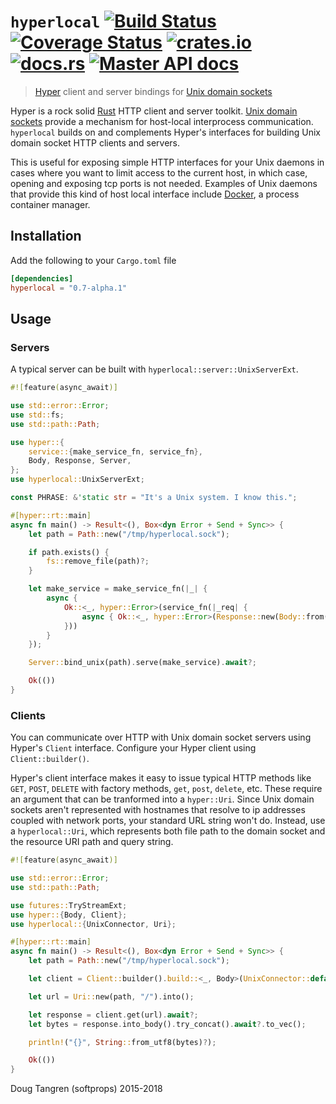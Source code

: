 # `hyperlocal` [![Build Status](https://travis-ci.org/softprops/hyperlocal.svg?branch=master)](https://travis-ci.org/softprops/hyperlocal) [![Coverage Status](https://coveralls.io/repos/github/softprops/hyperlocal/badge.svg)](https://coveralls.io/github/softprops/hyperlocal) [![crates.io](https://img.shields.io/crates/v/hyperlocal.svg)](https://crates.io/crates/hyperlocal) [![docs.rs](https://docs.rs/hyperlocal/badge.svg)](https://docs.rs/hyperlocal) [![Master API docs](https://img.shields.io/badge/docs-master-green.svg)](https://softprops.github.io/hyperlocal)

> [Hyper](https://github.com/hyperium/hyper) client and server bindings for [Unix domain sockets](http://github.com/tokio-rs/tokio/tree/master/tokio-uds/)

Hyper is a rock solid [Rust](https://www.rust-lang.org/) HTTP client and server toolkit.
[Unix domain sockets](https://en.wikipedia.org/wiki/Unix_domain_socket) provide a mechanism
for host-local interprocess communication. `hyperlocal` builds on and complements Hyper's
interfaces for building Unix domain socket HTTP clients and servers.

This is useful for exposing simple HTTP interfaces for your Unix daemons in cases where you
want to limit access to the current host, in which case, opening and exposing tcp ports is
not needed. Examples of Unix daemons that provide this kind of host local interface include
[Docker](https://docs.docker.com/engine/misc/), a process container manager.


## Installation

Add the following to your `Cargo.toml` file

```toml
[dependencies]
hyperlocal = "0.7-alpha.1"
```

## Usage

### Servers

A typical server can be built with `hyperlocal::server::UnixServerExt`.

```rust
#![feature(async_await)]

use std::error::Error;
use std::fs;
use std::path::Path;

use hyper::{
    service::{make_service_fn, service_fn},
    Body, Response, Server,
};
use hyperlocal::UnixServerExt;

const PHRASE: &'static str = "It's a Unix system. I know this.";

#[hyper::rt::main]
async fn main() -> Result<(), Box<dyn Error + Send + Sync>> {
    let path = Path::new("/tmp/hyperlocal.sock");

    if path.exists() {
        fs::remove_file(path)?;
    }

    let make_service = make_service_fn(|_| {
        async {
            Ok::<_, hyper::Error>(service_fn(|_req| {
                async { Ok::<_, hyper::Error>(Response::new(Body::from(PHRASE))) }
            }))
        }
    });

    Server::bind_unix(path).serve(make_service).await?;

    Ok(())
}
```

### Clients

You can communicate over HTTP with Unix domain socket servers using Hyper's `Client` interface.
Configure your Hyper client using `Client::builder()`.

Hyper's client interface makes it easy to issue typical HTTP methods like `GET`, `POST`, `DELETE` with factory
methods, `get`, `post`, `delete`, etc. These require an argument that can be tranformed into a `hyper::Uri`.
Since Unix domain sockets aren't represented with hostnames that resolve to ip addresses coupled with network ports,
your standard URL string won't do. Instead, use a `hyperlocal::Uri`, which represents both file path to the domain
socket and the resource URI path and query string.

```rust
#![feature(async_await)]

use std::error::Error;
use std::path::Path;

use futures::TryStreamExt;
use hyper::{Body, Client};
use hyperlocal::{UnixConnector, Uri};

#[hyper::rt::main]
async fn main() -> Result<(), Box<dyn Error + Send + Sync>> {
    let path = Path::new("/tmp/hyperlocal.sock");

    let client = Client::builder().build::<_, Body>(UnixConnector::default());

    let url = Uri::new(path, "/").into();

    let response = client.get(url).await?;
    let bytes = response.into_body().try_concat().await?.to_vec();

    println!("{}", String::from_utf8(bytes)?);

    Ok(())
}
```

Doug Tangren (softprops) 2015-2018
